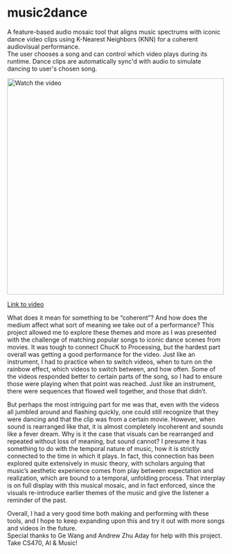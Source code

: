 # music2dance
A feature-based audio mosaic tool that aligns music spectrums with iconic dance video clips using K-Nearest Neighbors (KNN) for a coherent audiovisual performance.  
The user chooses a song and can control which video plays during its runtime. Dance clips are automatically sync'd with audio to simulate dancing to user's chosen song.  

<a href="https://youtu.be/4_gVm7tncto?si=DyyAUZaLFQDJD25d" target="_blank">
    <img src="thumbnail.png" alt="Watch the video" width="500" /></a>   
    
[Link to video](https://youtu.be/4_gVm7tncto?si=DyyAUZaLFQDJD25d)  

What does it mean for something to be “coherent”? And how does the medium affect what sort of meaning we take out of a performance? This project allowed me to explore these themes and more as I was presented with the challenge of matching popular songs to iconic dance scenes from movies. It was tough to connect ChucK to Processing, but the hardest part overall was getting a good performance for the video. Just like an instrument, I had to practice when to switch videos, when to turn on the rainbow effect, which videos to switch between, and how often. Some of the videos responded better to certain parts of the song, so I had to ensure those were playing when that point was reached. Just like an instrument, there were sequences that flowed well together, and those that didn’t.

But perhaps the most intriguing part for me was that, even with the videos all jumbled around and flashing quickly, one could still recognize that they were dancing and that the clip was from a certain movie. However, when sound is rearranged like that, it is almost completely incoherent and sounds like a fever dream. Why is it the case that visuals can be rearranged and repeated without loss of meaning, but sound cannot? I presume it has something to do with the temporal nature of music, how it is strictly connected to the time in which it plays. In fact, this connection has been explored quite extensively in music theory, with scholars arguing that music’s aesthetic experience comes from play between expectation and realization, which are bound to a temporal, unfolding process. That interplay is on full display with this musical mosaic, and in fact enforced, since the visuals re-introduce earlier themes of the music and give the listener a reminder of the past.

Overall, I had a very good time both making and performing with these tools, and I hope to keep expanding upon this and try it out with more songs and videos in the future.  
Special thanks to Ge Wang and Andrew Zhu Aday for help with this project. Take CS470, AI & Music!
